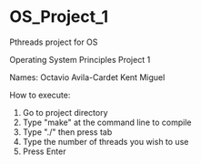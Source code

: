 # OS_Project_1
Pthreads project for OS

Operating System Principles Project 1

Names:
	Octavio Avila-Cardet
	Kent Miguel

How to execute:

1. Go to project directory
2. Type "make" at the command line to compile
3. Type "./" then press tab
4. Type the number of threads you wish to use
5. Press Enter

